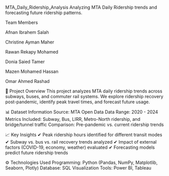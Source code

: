 MTA_Daily_Ridership_Analysis
Analyzing MTA Daily Ridership trends and forecasting future ridership patterns.

Team Members

Afnan Ibrahem Salah

Christine Ayman Maher

Rawan Rekapy Mohamed

Donia Saied Tamer

Mazen Mohamed Hassan

Omar Ahmed Rashad


📌 Project Overview
This project analyzes MTA daily ridership trends across subways, buses, and commuter rail systems. We explore ridership recovery post-pandemic, identify peak travel times, and forecast future usage.



📊 Dataset Information
Source: MTA Open Data
Data Range: 2020 - 2024
Metrics Included: Subway, Bus, LIRR, Metro-North ridership, and bridge/tunnel traffic
Comparison: Pre-pandemic vs. current ridership trends


📈 Key Insights
✔ Peak ridership hours identified for different transit modes
✔ Subway vs. bus vs. rail recovery trends analyzed
✔ Impact of external factors (COVID-19, economy, weather) evaluated
✔ Forecasting models predict future ridership trends



⚙️ Technologies Used
Programming: Python (Pandas, NumPy, Matplotlib, Seaborn, Plotly)
Database: SQL
Visualization Tools: Power BI, Tableau

